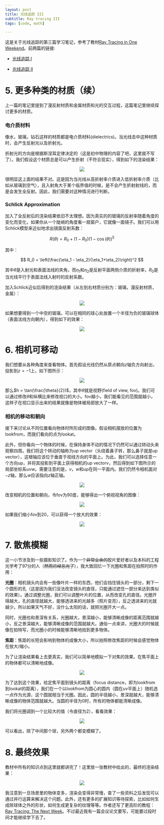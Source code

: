 ```yaml
---
layout: post
title: 光线追踪 III
subtitle: Ray tracing III
tags: [code, math]

---
```


<head>
    <script src="https://cdn.mathjax.org/mathjax/latest/MathJax.js?config=TeX-AMS-MML_HTMLorMML" type="text/javascript"></script>
    <script type="text/x-mathjax-config">
        MathJax.Hub.Config({
            tex2jax: {
            skipTags: ['script', 'noscript', 'style', 'textarea', 'pre'],
            inlineMath: [['$','$']]
            }
        });
    </script>
</head>

这是关于光线追踪的第三篇学习笔记，参考了教材[Ray Tracing in One Weekend](https://raytracing.github.io/books/RayTracingInOneWeekend.html)。前两篇的链接:

- [光线追踪 I](https://jyyyjyyyj.github.io/2022-05-07-ray_tracing1/)

- [光线追踪 II](https://jyyyjyyyj.github.io/2022-05-11-ray_tracing2/)

# 5. 更多种类的材质（续）

上一篇的笔记里提到了漫反射材质和金属材质和光的交互过程，这篇笔记里继续探讨更多的材质。

### 电介质材料

像水，玻璃，钻石这样的材质都是电介质材料(dielectrics)。当光线击中这种材质时，会产生反射光以及折射光。

折射光的方向是根据斯涅耳定律决定的（这是初中物理的内容了吧，这里就不写了）。我们假设这个材质总是可以产生折射（不符合现实），得到如下的渲染结果：


<div align=center>
    <img src="../assets/2022-05-07/refract1.png"/>
</div>

很明显这上面的结果不对。这是因为当光线从高折射率介质进入低折射率介质（比如从玻璃到空气），且入射角大于某个临界值的时候，是不会产生折射射线的，而是会发生全反射。因此，我们需要对这种情况进行判断。

### Schlick Approximation

加入了全反射后的渲染结果依旧不太理想。因为真实的的玻璃的反射率随着角度的变化而变化，如果你从一个陡峭的角度看一扇窗户，它就像一面镜子。我们可以用Schlick模型来近似地求出镜面反射系数：

$$
R(\theta) = R_0+(1-R_0)(1-\cos(\theta))^5
$$

其中：

$$
R_0 = \left(\frac{\eta_1 - \eta_2}{\eta_1+\eta_2}\right)^2
$$

其中$\theta$是入射光和表面法线的夹角，而$\eta_1$和$\eta_2$是反射平面两侧介质的折射率，$R_0$是当光线平行于表面法线入射时的反射系数。

加入Schlick近似后得到的渲染结果（从左到右材质分别为：玻璃，漫反射材质，金属）：

<div align=center>
    <img src="../assets/2022-05-07/reflect3.png"/>
</div>

如果想要得到一个中空的玻璃，可以在相同的球心处放置一个半径为负的玻璃球体（表面法线方向朝内），得到如下的效果：


<div align=center>
    <img src="../assets/2022-05-07/reflect4.png"/>
</div>

# 6. 相机可移动

我们想要从各种角度来查看物体。首先假设光线仍然从原点朝向$z$轴负方向射出，投影到$z=-1$上，如下图所示：

<div align=center>
    <img src="../assets/2022-05-07/fov1.png"/>
</div>

那么$h = \tan(\frac{\theta}{2})$，其中$\theta$就是视野(field of view, fov)。我们可以通过修改$\theta$和纵横比来修改视口的大小。fov越小，我们能看见的范围就越小，这样子在视口显示出来的结果就像是物体被局部放大了一样。

### 相机的移动和朝向

接下来讨论从不同位置看向物体时所形成的图像。假设相机摆放的位置为lookfrom，而我们看向的点为lookat。

此外，但你看向一个物体的时候，在保持身体不动的情况下仍然可以通过转动头来观察四周。我们将这个转动的轴称为up vector（头绕着鼻子转，那么鼻子就是up vector），这根轴应该位于垂直于视线方向的平面上。为此，我们可以选择任意一个方向up，并将其投影到平面上获得相机的up vector$v$，然后得到如下图所示的局部坐标系$uvw$。需要注意的是，$v$，$w$和up在同一平面内。我们仍然令相机面对$-z$轴，那么$w$应该指向$z$轴正轴。

<div align=center>
    <img src="../assets/2022-05-07/uvw.png"/>
</div>

改变相机的位置和朝向，令fov为90度，能够得出一个俯视视角的图像：


<div align=center>
    <img src="../assets/2022-05-07/lookat.png"/>
</div>


如果我们缩小fov到20，可以获得一个放大的效果：

<div align=center>
    <img src="../assets/2022-05-07/lookat2.png"/>
</div>

# 7. 散焦模糊

这一小节涉及到一些摄影知识了。作为一个~~非常业余的~~胶片爱好者以及本科的工程光学考了97分的人（~~然而已经忘光了~~），我大致回忆一下光圈和焦距在拍照时的作用：

**光圈**：相机镜头内会有一些像叶片一样的东西，他们会挡住镜头的一部分，剩下一个圆形的孔（这是因为我们没法改变镜头的直径，只能通过遮住一部分来达到类似的效果）。通过调整光圈，我们可以调整叶片的位置，从而改变孔的直径。光圈开得越大，孔的直径就越大，能够透进来的光越多（照片变亮），反之透进来的光就越少。所以如果天气不好，没什么太阳的话，就把光圈开大一点。

同时，光圈也和景深有关系，光圈越大，景深越小，能够清晰成像的距离范围就越小，反之景深越大，能够清晰成像的范围就越大。通俗一点来讲，光圈大的时候就像在拍特写，而光圈小的时候能够清晰地拍到更多物体。

**焦距**：焦距的长短会影响到物体的成像大小，所以拍照修改焦距的时候会感觉物体在放大/缩小。


为了让渲染结果看上去更真实，我们可以简单地模拟一下对焦的效果。在焦平面上的物体都可以清晰地成像。


<div align=center>
    <img src="../assets/2022-05-07/lens.png"/>
</div>

为了达到这个效果，给定焦平面到镜头的距离（focus distance，即为lookfrom到lookat的距离），我们在一个以lookfrom为圆心的圆内（圆在$uv$平面上）随机选一点作为光源，这个圆就相当于光圈。因此，圆的半径越小，景深就越大，能够清晰成像的物体范围就越大。当圆的半径为0时，所有的物体都能清晰成像。

我们将光圈调到一个比较大的值（令直径为2），看看效果：

<div align=center>
    <img src="../assets/2022-05-07/lens2.png"/>
</div>

可以看出，除了中间那个球，另外两个都变模糊了。


# 8. 最终效果

教材中所有的知识点到这里就都讲完了！这里放一张教材中给出的，最终的渲染结果：


<div align=center>
    <img src="../assets/2022-05-07/final.png"/>
</div>

我注意到一旦场景里的物体变多，渲染会变得非常慢，查了一些资料之后发现可以通过并行运算来解决这个问题。此外，还有更多的扩展知识等待探索，比如如何生成除球体之外的形状，如何生成更复杂的纹理等等。作者还写了更高阶的教程：[Ray Tracing: The Next Week](https://raytracing.github.io/books/RayTracingTheNextWeek.html)。不过最近我有一篇会议论文要写，可能要过段时间才能继续学下去了。

